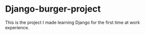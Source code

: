 # Django-burger-project
This is the project I made learning Django for the first time at work experience. 
